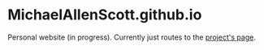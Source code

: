 # MichaelAllenScott.github.io
Personal website (in progress). Currently just routes to the [project's page](https://michaelallenscott.github.io/Projects/). 
